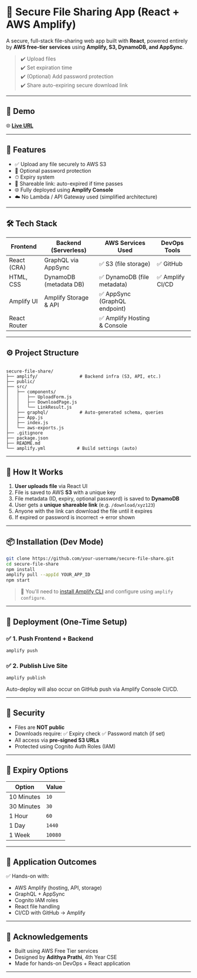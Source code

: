 # 🔐 Secure File Sharing App (React + AWS Amplify)

A secure, full-stack file-sharing web app built with **React**, powered entirely by **AWS free-tier services** using **Amplify, S3, DynamoDB, and AppSync**.

> ✔️ Upload files  
> ✔️ Set expiration time  
> ✔️ (Optional) Add password protection  
> ✔️ Share auto-expiring secure download link

---

## 📸 Demo

🌐 [**Live URL**](https://secure-file-share-alpha.vercel.app/)  

---

## 🚀 Features

- ✅ Upload any file securely to AWS S3  
- 🔐 Optional password protection  
- ⏱ Expiry system  
- 🔗 Shareable link: auto-expired if time passes  
- 🌐 Fully deployed using **Amplify Console**  
- ☁️ No Lambda / API Gateway used (simplified architecture)

---

## 🛠 Tech Stack

| Frontend       | Backend (Serverless)  | AWS Services Used              | DevOps Tools        |
|----------------|------------------------|--------------------------------|----------------------|
| React (CRA)    | GraphQL via AppSync    | ✅ S3 (file storage)           | ✅ GitHub            |
| HTML, CSS      | DynamoDB (metadata DB) | ✅ DynamoDB (file metadata)    | ✅ Amplify CI/CD     |
| Amplify UI     | Amplify Storage & API  | ✅ AppSync (GraphQL endpoint)  |                      |
| React Router   |                        | ✅ Amplify Hosting & Console   |                      |

---

## ⚙️ Project Structure

```

secure-file-share/
├── amplify/                # Backend infra (S3, API, etc.)
├── public/
├── src/
│   ├── components/
│   │   ├── UploadForm.js
│   │   ├── DownloadPage.js
│   │   └── LinkResult.js
│   ├── graphql/            # Auto-generated schema, queries
│   ├── App.js
│   ├── index.js
│   └── aws-exports.js
├── .gitignore
├── package.json
├── README.md
└── amplify.yml            # Build settings (auto)

````

---

## 🔄 How It Works

1. **User uploads file** via React UI  
2. File is saved to AWS **S3** with a unique key  
3. File metadata (ID, expiry, optional password) is saved to **DynamoDB**  
4. User gets a **unique shareable link** (e.g. `/download/xyz123`)  
5. Anyone with the link can download the file until it expires  
6. If expired or password is incorrect → error shown

---

## 📦 Installation (Dev Mode)

```bash
git clone https://github.com/your-username/secure-file-share.git
cd secure-file-share
npm install
amplify pull --appId YOUR_APP_ID
npm start
````

> 🔧 You'll need to [install Amplify CLI](https://docs.amplify.aws/cli/start/) and configure using `amplify configure`.

---

## 🚢 Deployment (One-Time Setup)

### ✅ 1. Push Frontend + Backend

```bash
amplify push
```

### ✅ 2. Publish Live Site

```bash
amplify publish
```

Auto-deploy will also occur on GitHub push via Amplify Console CI/CD.

---

## 🔐 Security

* Files are **NOT public**
* Downloads require:
  ✅ Expiry check
  ✅ Password match (if set)
* All access via **pre-signed S3 URLs**
* Protected using Cognito Auth Roles (IAM)

---

## 📅 Expiry Options

| Option     | Value   |
| ---------- | ------- |
| 10 Minutes | `10`    |
| 30 Minutes | `30`    |
| 1 Hour     | `60`    |
| 1 Day      | `1440`  |
| 1 Week     | `10080` |

---

## 📖 Application Outcomes

✅ Hands-on with:

* AWS Amplify (hosting, API, storage)
* GraphQL + AppSync
* Cognito IAM roles
* React file handling
* CI/CD with GitHub → Amplify

---

## 🤝 Acknowledgements

* Built using AWS Free Tier services
* Designed by **Adithya Prathi**, 4th Year CSE
* Made for hands-on DevOps + React application

---
